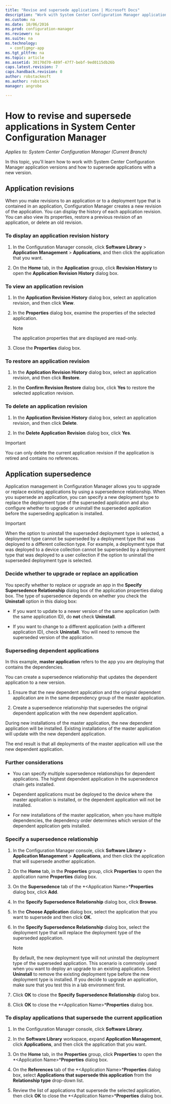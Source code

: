 ```yaml
---
title: "Revise and supersede applications | Microsoft Docs"
description: "Work with System Center Configuration Manager application versions and supersede applications."
ms.custom: na
ms.date: 10/06/2016
ms.prod: configuration-manager
ms.reviewer: na
ms.suite: na
ms.technology:
  - configmgr-app
ms.tgt_pltfrm: na
ms.topic: article
ms.assetid: 30170d70-489f-47f7-bebf-9ed0115db26b
caps.latest.revision: 7
caps.handback.revision: 0
author: robstackmsftms.author: robstackmanager: angrobe

---
```

# How to revise and supersede applications in System Center Configuration Manager*Applies to: System Center Configuration Manager (Current Branch)*
In this topic, you'll learn how to work with System Center Configuration Manager application versions and how to supersede applications with a new version.  

##  Application revisions  
 When you make revisions to an application or to a deployment type that is contained in an application, Configuration Manager creates a new revision of the application. You can display the history of each application revision. You can also view its properties, restore a previous revision of an application, or delete an old revision.  

### To display an application revision history  

1.  In the Configuration Manager console, click **Software Library** > **Application Management** > **Applications**, and then click the application that you want.  

3.  On the **Home** tab, in the **Application** group, click **Revision History** to open the **Application Revision History** dialog box.  

### To view an application revision  

1.  In the **Application Revision History** dialog box, select an application revision, and then click **View**.  

2.  In the **Properties** dialog box, examine the properties of the selected application.  

    > [!NOTE]  
    >  The application properties that are displayed are read-only.  

3.  Close the **Properties** dialog box.  

### To restore an application revision  

1.  In the **Application Revision History** dialog box, select an application revision, and then click **Restore**.  

2.  In the **Confirm Revision Restore** dialog box, click **Yes** to restore the selected application revision.  

### To delete an application revision  

1.  In the **Application Revision History** dialog box, select an application revision, and then click **Delete**.  

2.  In the **Delete Application Revision** dialog box, click **Yes**.  

> [!IMPORTANT]  
>  You can only delete the current application revision if the application is retired and contains no references.  

##  Application supersedence  
 Application management in Configuration Manager allows you to upgrade or replace existing applications by using a supersedence relationship. When you supersede an application, you can specify a new deployment type to replace the deployment type of the superseded application and also configure whether to upgrade or uninstall the superseded application before the superseding application is installed.  

> [!IMPORTANT]  
>  When the option to uninstall the superseded deployment type is selected, a deployment type cannot be superseded by a deployment type that was deployed to a different collection type.  For example, a deployment type that was deployed to a device collection cannot be superseded by a deployment type that was deployed to a user collection if the option to uninstall the superseded deployment type is selected.  

### Decide whether to upgrade or replace an application  
 You specify whether to replace or upgrade an app in the **Specify Supersedence Relationship** dialog box of the application properties dialog box. The type of supersedence depends on whether you check the **Uninstall** option in this dialog box:  

-   If you want to update to a newer version of the same application (with the same application ID), do **not** check **Uninstall**.  

-   If you want to change to a different application (with a different application ID), check **Uninstall**. You will need to remove the superseded version of the application.  

### Superseding dependent applications  
 In this example, **master application** refers to the app you are deploying that contains the dependencies.  

 You can create a supersedence relationship that updates the dependent application to a new version.  

1.  Ensure that the new dependent application and the original dependent application are in the same dependency group of the master application.  

2.  Create a supersedence relationship that supersedes the original dependent application with the new dependent application.  

 During new installations of the master application, the new dependent application will be installed. Existing installations of the master application will update with the new dependent application.  

 The end result is that all deployments of the master application will use the new dependent application.  

### Further considerations  

-   You can specify multiple supersedence relationships for dependent applications. The highest dependent application in the supersedence chain gets installed.  

-   Dependent applications must be deployed to the device where the master application is installed, or the dependent application will not be installed.  

-   For new installations of the master application, when you have multiple dependencies, the dependency order determines which version of the dependent application gets installed.  

### Specify a supersedence relationship  

1.  In the Configuration Manager console, click **Software Library** > **Application Management** > **Applications**, and then click the application that will supersede another application.  

3.  On the **Home** tab, in the **Properties** group, click **Properties** to open the application name **Properties** dialog box.  

4.  On the **Supersedence** tab of the *<Application Name\>***Properties** dialog box, click **Add**.  

5.  In the **Specify Supersedence Relationship** dialog box, click **Browse**.  

6.  In the **Choose Application** dialog box, select the application that you want to supersede and then click **OK**.  

7.  In the **Specify Supersedence Relationship** dialog box, select the deployment type that will replace the deployment type of the superseded application.  

    > [!NOTE]  
    >  By default, the new deployment type will not uninstall the deployment type of the superseded application. This scenario is commonly used when you want to deploy an upgrade to an existing application. Select **Uninstall** to remove the existing deployment type before the new deployment type is installed. If you decide to upgrade an application, make sure that you test this in a lab environment first.  

8.  Click **OK** to close the **Specify Supersedence Relationship** dialog box.  

9. Click **OK** to close the *<Application Name\>***Properties** dialog box.  

### To display applications that supersede the current application  

1.  In the Configuration Manager console, click **Software Library**.  

2.  In the **Software Library** workspace, expand **Application Management**, click **Applications**, and then click the application that you want.  

3.  On the **Home** tab, in the **Properties** group, click **Properties** to open the *<Application Name\>***Properties** dialog box.  

4.  On the **References** tab of the *<Application Name\>***Properties** dialog box, select **Applications that supersede this application** from the **Relationship type** drop-down list.  

5.  Review the list of applications that supersede the selected application, then click **OK** to close the *<Application Name\>***Properties** dialog box.  
